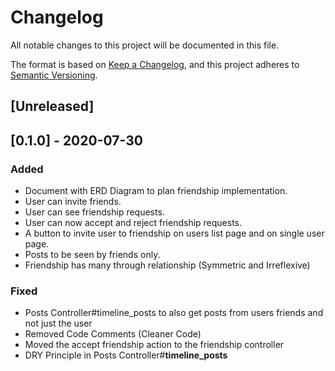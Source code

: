# Changelog
All notable changes to this project will be documented in this file.

The format is based on [Keep a Changelog](https://keepachangelog.com/en/1.0.0/),
and this project adheres to [Semantic Versioning](https://semver.org/spec/v2.0.0.html).

## [Unreleased]

## [0.1.0] - 2020-07-30
### Added
- Document with ERD Diagram to plan friendship implementation.
- User can invite friends.
- User can see friendship requests.
- User can now accept and reject friendship requests.
- A button to invite user to friendship on users list page and on single user page.
- Posts to be seen by friends only.
- Friendship has many through relationship (Symmetric and Irreflexive)

### Fixed
- Posts Controller#timeline_posts to also get posts from users friends and not just the user
- Removed Code Comments (Cleaner Code)
- Moved the accept friendship action to the friendship controller
- DRY Principle in Posts Controller#**timeline_posts**
